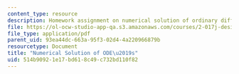 ```yaml
---
content_type: resource
description: Homework assignment on numerical solution of ordinary differential equations.
file: https://ol-ocw-studio-app-qa.s3.amazonaws.com/courses/2-017j-design-of-electromechanical-robotic-systems-fall-2009/514b90921e17bd618c49c732bd110f82_MIT2_017JF09_p13.pdf
file_type: application/pdf
parent_uid: 93ea44dc-663a-95f3-02d4-4a220966879b
resourcetype: Document
title: "Numerical Solution of ODE\u2019s"
uid: 514b9092-1e17-bd61-8c49-c732bd110f82
---
```

